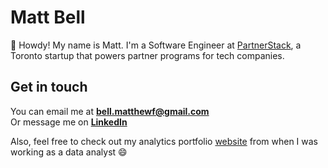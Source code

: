 # Matt Bell

:wave: Howdy! My name is Matt. I'm a Software Engineer at [PartnerStack](https://partnerstack.com/), a Toronto startup that powers partner programs for tech companies.

## Get in touch

You can email me at **[bell.matthewf@gmail.com](mailto:bell.matthewf@gmail.com)**<br>
Or message me on **[LinkedIn](https://www.linkedin.com/in/matthewfbell/)**

Also, feel free to check out my analytics portfolio [website](https://www.matthewbellanalytics.com/) from when I was working as a data analyst :smile:
